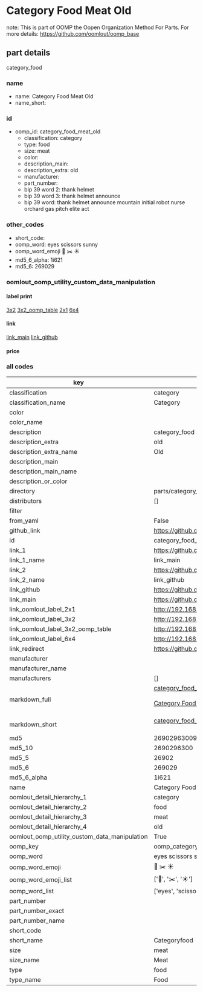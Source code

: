# Category Food Meat Old  

note: This is part of OOMP the Oopen Organization Method For Parts. For more details: https://github.com/oomlout/oomp_base

##  part details
  



category_food



### name
* name: Category Food Meat Old
* name_short: 
### id
* oomp_id: category_food_meat_old
  * classification: category
  * type: food
  * size: meat
  * color: 
  * description_main: 
  * description_extra: old
  * manufacturer: 
  * part_number: 
  * bip 39 word 2: thank helmet
  * bip 39 word 3: thank helmet announce
  * bip 39 word: thank helmet announce mountain initial robot nurse orchard gas pitch elite act

### other_codes
* short_code: 
* oomp_word: eyes scissors sunny
* oomp_word_emoji :eyes: :scissors: :sunny:
* md5_6_alpha: 1i621
* md5_6: 269029






### oomlout_oomp_utility_custom_data_manipulation
#### label print
[3x2](http://192.168.1.245:1112/?label=oomp%201i621)
[3x2_oomp_table](http://192.168.1.108:1112/?label=oomp%201i621)
[2x1](http://192.168.1.242:1112/?label=oomp%201i621)
[6x4](http://192.168.1.55:1112/?label=oomp%201i621)    

#### link

[link_main](https://github.com/oomlout/oomlout_oomp_version_1_messy/tree/main/parts/category_food_meat_old) [link_github](https://github.com/oomlout/oomlout_oomp_version_1_messy/tree/main/parts/category_food_meat_old)                             

#### price







### all codes 
| key | value |  
| --- | --- |  
| classification | category |  
| classification_name | Category |  
| color |  |  
| color_name |  |  
| description | category_food |  
| description_extra | old |  
| description_extra_name | Old |  
| description_main |  |  
| description_main_name |  |  
| description_or_color |   |  
| directory | parts/category_food_meat_old |  
| distributors | [] |  
| filter |  |  
| from_yaml | False |  
| github_link | https://github.com/oomlout/oomlout_oomp_part_src/tree/main/parts/category_food_meat_old |  
| id | category_food_meat_old |  
| link_1 | https://github.com/oomlout/oomlout_oomp_version_1_messy/tree/main/parts/category_food_meat_old |  
| link_1_name | link_main |  
| link_2 | https://github.com/oomlout/oomlout_oomp_version_1_messy/tree/main/parts/category_food_meat_old |  
| link_2_name | link_github |  
| link_github | https://github.com/oomlout/oomlout_oomp_version_1_messy/tree/main/parts/category_food_meat_old |  
| link_main | https://github.com/oomlout/oomlout_oomp_version_1_messy/tree/main/parts/category_food_meat_old |  
| link_oomlout_label_2x1 | http://192.168.1.242:1112/?label=oomp%201i621 |  
| link_oomlout_label_3x2 | http://192.168.1.245:1112/?label=oomp%201i621 |  
| link_oomlout_label_3x2_oomp_table | http://192.168.1.108:1112/?label=oomp%201i621 |  
| link_oomlout_label_6x4 | http://192.168.1.55:1112/?label=oomp%201i621 |  
| link_redirect | https://github.com/oomlout/oomlout_oomp_version_1_messy/tree/main/parts/category_food_meat_old |  
| manufacturer |  |  
| manufacturer_name |  |  
| manufacturers | [] |  
| markdown_full | [category_food_meat_old](none)<br>[](none)<br>[Category Food Meat Old](none)<br><br> |  
| markdown_short | [category_food_meat_old](none)<br><br> |  
| md5 | 26902963009c12f2ecb9f908129abefe |  
| md5_10 | 2690296300 |  
| md5_5 | 26902 |  
| md5_6 | 269029 |  
| md5_6_alpha | 1i621 |  
| name | Category Food Meat Old |  
| oomlout_detail_hierarchy_1 | category |  
| oomlout_detail_hierarchy_2 | food |  
| oomlout_detail_hierarchy_3 | meat |  
| oomlout_detail_hierarchy_4 | old |  
| oomlout_oomp_utility_custom_data_manipulation | True |  
| oomp_key | oomp_category_food_meat_old |  
| oomp_word | eyes scissors sunny |  
| oomp_word_emoji | :eyes: :scissors: :sunny: |  
| oomp_word_emoji_list | [':eyes:', ':scissors:', ':sunny:'] |  
| oomp_word_list | ['eyes', 'scissors', 'sunny'] |  
| part_number |  |  
| part_number_exact |  |  
| part_number_name |  |  
| short_code |  |  
| short_name | Categoryfood |  
| size | meat |  
| size_name | Meat |  
| type | food |  
| type_name | Food |  
